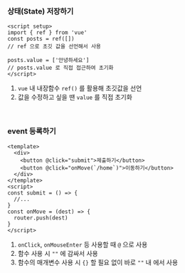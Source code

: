 ### 상태(State) 저장하기

```vue
<script setup>
import { ref } from 'vue'
const posts = ref([])
// ref 으로 초깃 값을 선언해서 사용

posts.value = ['안녕하세요']
// posts.value 로 직접 접근하여 초기화
</script>
```

1. `vue` 내 내장함수 `ref()` 를 활용해 초깃값을 선언
2. 값을 수정하고 싶을 땐 `value` 를 직접 초기화

<br/>

### event 등록하기

```vue
<template>
  <div>
    <button @click="submit">제출하기</button>
    <button @click="onMove(`/home`)">이동하기</button>
  </div>
</template>
<script>
const submit = () => {
  //...
}
const onMove = (dest) => {
  router.push(dest)
}
</script>
```

1. `onClick`, `onMouseEnter` 등 사용할 때 `@` 으로 사용
2. 함수 사용 시 `""` 에 감싸서 사용
3. 함수의 매개변수 사용 시 `{}` 할 필요 없이 바로 `""` 내 에서 사용
